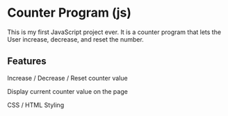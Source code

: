 # Counter Program (js)
This is my first JavaScript project ever. It is a counter program that lets the User increase, decrease, and reset the number. 

## Features
Increase / Decrease / Reset counter value

Display current counter value on the page

CSS / HTML Styling